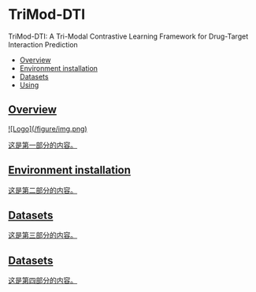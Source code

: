 # TriMod-DTI
TriMod-DTI: A Tri-Modal Contrastive Learning Framework for Drug-Target Interaction Prediction
<ul>
    <li><a href="#section1">Overview</a></li>
    <li><a href="#section2">Environment installation</a></li>
    <li><a href="#section3">Datasets</a></li>
    <li><a href="#section4">Using</li>
</ul>

<!-- 跳转目标 -->
<h2 id="section1">Overview</h2>
<p>![Logo](/figure/img.png)</p>
<p>这是第一部分的内容。</p>

<h2 id="section2">Environment installation</h2>
<p>这是第二部分的内容。</p>

<h2 id="section3">Datasets</h2>
<p>这是第三部分的内容。</p>

<h2 id="section4">Datasets</h2>
<p>这是第四部分的内容。</p>

